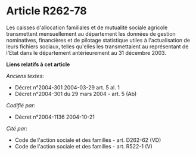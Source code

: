 # Article R262-78

Les caisses d'allocation familiales et de mutualité sociale agricole transmettent mensuellement au département les données de
gestion nominatives, financières et de pilotage statistique utiles à l'actualisation de leurs fichiers sociaux, telles
qu'elles les transmettaient au représentant de l'Etat dans le département antérieurement au 31 décembre 2003.

**Liens relatifs à cet article**

_Anciens textes_:

  - Décret n°2004-301 2004-03-29 art. 5 al. 1
  - Décret n°2004-301 du 29 mars 2004 - art. 5 (Ab)

_Codifié par_:

  - Décret n°2004-1136 2004-10-21

_Cité par_:

  - Code de l'action sociale et des familles - art. D262-62 (VD)
  - Code de l'action sociale et des familles - art. R522-1 (V)

